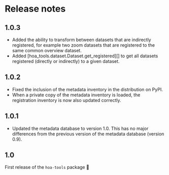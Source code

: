 # Release notes

## 1.0.3

- Added the ability to transform between datasets that are indirectly registered,
  for example two zoom datasets that are registered to the same common overview dataset.
- Added [hoa_tools.dataset.Dataset.get_registered][] to get all datasets registered
  (directly or indirectly) to a given dataset.

## 1.0.2

- Fixed the inclusion of the metadata inventory in the distribution on PyPI.
- When a private copy of the metadata inventory is loaded, the registration
  inventory is now also updated correctly.

## 1.0.1

- Updated the metadata database to version 1.0. This has no major differences
  from the previous version of the metadata database (version 0.9).

## 1.0

First release of the `hoa-tools` package 🚀
